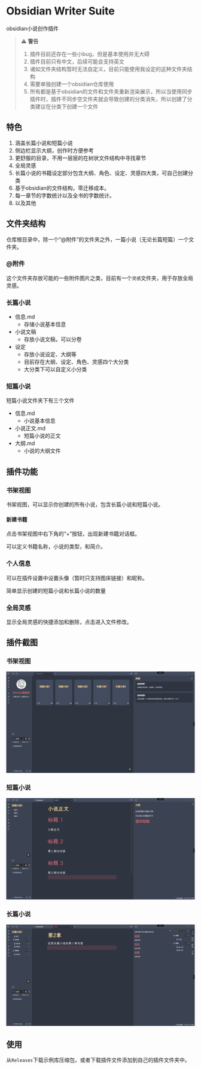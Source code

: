 # Obsidian Writer Suite
obsidian小说创作插件

> ⚠ **警告**
> 1. 插件目前还存在一些小bug，但是基本使用并无大碍
> 2. 插件目前只有中文，后续可能会支持英文
> 3. 诸如文件夹结构暂时无法自定义，目前只能使用我设定的这种文件夹结构
> 4. 需要单独创建一个obsidian仓库使用
> 5. 所有都是基于obsidian的文件和文件夹重新渲染展示，所以当使用同步插件时，插件不同步空文件夹就会导致创建的分类消失，所以创建了分类建议在分类下创建一个文件

## 特色

1. 涵盖长篇小说和短篇小说
2. 侧边栏显示大纲，创作时方便参考
3. 更舒服的目录，不用一层层的在树状文件结构中寻找章节
4. 全局灵感
5. 长篇小说的书籍设定部分包含大纲、角色、设定、灵感四大类，可自己创建分类
6. 基于obsidian的文件结构，零迁移成本。
7. 每一章节的字数统计以及全书的字数统计。
8. 以及其他

## 文件夹结构

仓库根目录中，除一个“@附件”的文件夹之外，一篇小说（无论长篇短篇）一个文件夹。

### @附件

这个文件夹存放可能的一些附件图片之类，目前有一个`灵感`文件夹，用于存放全局灵感。

### 长篇小说
- 信息.md
  - 存储小说基本信息
- 小说文稿
  - 存放小说文稿，可以分卷
- 设定
  - 存放小说设定、大纲等
  - 目前存在大纲、设定、角色、灵感四个大分类
  - 大分类下可以自定义小分类

### 短篇小说

短篇小说文件夹下有三个文件

- 信息.md
  - 小说基本信息
- 小说正文.md
  - 短篇小说的正文
- 大纲.md
  - 小说的大纲文件

## 插件功能

### 书架视图

书架视图，可以显示你创建的所有小说，包含长篇小说和短篇小说。

#### 新建书籍

点击书架视图中右下角的“+”按钮，出现新建书籍对话框。

可以定义书籍名称，小说的类型，和简介。

### 个人信息

可以在插件设置中设置头像（暂时只支持图床链接）和昵称。

简单显示创建的短篇小说和长篇小说的数量

### 全局灵感

显示全局灵感的快捷添加和删除，点击进入文件修改。

## 插件截图

### 书架视图

![alt text](images/image.png)

### 短篇小说

![alt text](images/image-1.png)

### 长篇小说

![alt text](images/image-2.png)

## 使用

从`Releases`下载示例库压缩包，或者下载插件文件添加到自己的插件文件夹中。